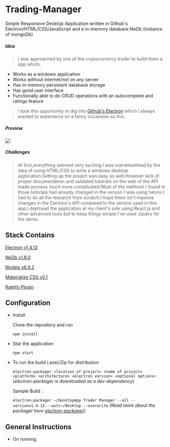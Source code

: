 # Trading-Manager
Simple Responsive Desktop Application written in Github's Electron/HTML/CSS/JavaScript and a in-memory database NeDb (instance of mongoDb)

#####  *Idea*
> I was approached by one of the crypocurrency trader to build them a app which,
   - Works as a windows application
   - Works without internet/not on any server
   - Has in-memory persistent database storage 
   - Has good user interface
   - Functionally able to do CRUD operations with an autocomplete and ratings feature
> I took this opportunity to dig into [Github's Electron](https://electron.atom.io/) which I always wanted to experience on a fancy 
  occassion as this. 
  
 #####  *Preview*
 ![](https://gifyu.com/images/Untitledf2556.gif)

   
#####  *Challenges*
> At first,everything seemed very exciting.I was overwheelmed by the idea of using HTML/CSS to write a windows desktop application.Setting
up the project was easy as well.However lack of proper documentation and outdated tutorials on the web of the API made process much more
complicated.Most of the methods I found in those tutorials had already changed in the version I was using hence I had to do all the research
from scratch.I hope there isn't massive changes in the Electron's API compared to the version used in this app.I deployed the application
at my client's side using React.js and other advanced tools but to keep things simple I've used Jquery for the demo.


Stack Contains
--------------
[Electron v1.4.13](https://electron.atom.io/)

[NeDb v1.8.0](https://github.com/louischatriot/nedb)

[Nodejs v6.9.2](https://nodejs.org/en/)

[Materialize CSS v0.1](http://materializecss.com/)

[RateYo Plugin](http://rateyo.fundoocode.ninja/)

Configuration
--------------
 - Install
 
   Clone the repository and run
   
   `npm install`
   
 - Star the application
 
   `npm start`
   
- To run the build (.exe)/Zip for distribution

  `electron-packager <location of project> <name of project> <platform> <architecture> <electron version> <optional options>`
  *(electron-packager is downloaded as a dev-dependency)*
  
   Sample Build :
   
   `electron-packager ~/DesktopApp Trader Manager --all --version=1.4.13 --out=~/Desktop --overwrite`
   *(Read more about the packager here [electron-packager](https://github.com/electron-userland/electron-packager))*
   
General Instructions
--------------------
 - On running
   
   

